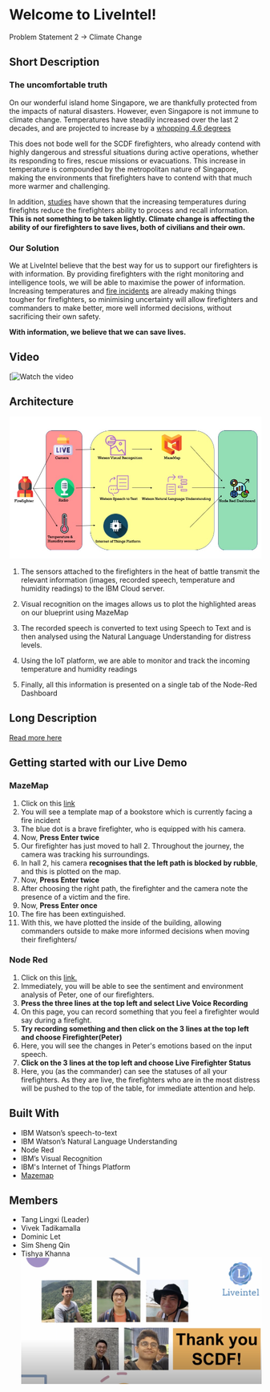 # Welcome to LiveIntel!
Problem Statement 2 -> Climate Change

## Short Description
### The uncomfortable truth
On our wonderful island home Singapore, we are thankfully protected from the impacts of natural disasters. However, even Singapore is not immune to climate change. Temperatures have steadily increased over the last 2 decades, and are projected to increase by a [whopping 4.6 degrees](https://www.nccs.gov.sg/singapores-climate-action/impact-of-climate-change-in-singapore/) 

 This does not bode well for the SCDF firefighters, who already contend with highly dangerous and stressful situations during active operations, whether its responding to fires, rescue missions or evacuations. This increase in temperature is compounded by the metropolitan nature of Singapore, making the environments that firefighters have to contend with that much more warmer and challenging. 

In addition, [studies](https://www.ncbi.nlm.nih.gov/pmc/articles/PMC5715452/) have shown that the increasing temperatures during firefights reduce the firefighters ability to process and recall information.  **This is not something to be taken lightly. Climate change is affecting the ability of our firefighters to save lives, both of civilians and their own.**

### Our Solution
We at LiveIntel believe that the best way for us to support our firefighters is with information. By providing firefighters with the right monitoring and intelligence tools, we will be able to maximise the power of information. Increasing temperatures and [fire incidents](https://www.scdf.gov.sg/docs/default-source/scdf-library/amb-fire-inspection-statistics/scdf-annual-statistics-2019.pdf) are already making things tougher for firefighters, so minimising uncertainty will allow firefighters and commanders to make better, more well informed decisions, without sacrificing their own safety. 

**With information, we believe that we can save lives.**


## Video

[![Watch the video](https://www.youtube.com/watch?v=J-8h2B29Piw&feature=youtu.be)

## Architecture 

![Architecture](https://github.com/tishyakhanna97/ibm_hack/blob/master/architecture/Slide1.jpeg)

 1. The sensors attached to the firefighters in the heat of battle transmit the relevant information (images, recorded speech, temperature and humidity readings) to the IBM Cloud server.
 
 2. Visual recognition on the images allows us to plot the highlighted areas on our blueprint using MazeMap
 3. The recorded speech is converted to text using Speech to Text and is then analysed using the Natural Language Understanding for distress levels. 
 4. Using the IoT platform, we are able to monitor and track the incoming temperature and humidity readings
 5. Finally, all this information is presented on a single tab of the Node-Red Dashboard



## Long Description
[Read more here](https://github.com/tishyakhanna97/ibm_hack/blob/master/long.md)


## Getting started with our Live Demo

### MazeMap
 1. Click on this [link](https://tishyakhanna97.github.io/ibm_hack/)
 2. You will see a template map of a bookstore which is currently facing a fire incident
 3. The blue dot is a brave firefighter, who is equipped with his camera. 
 4. Now, **Press Enter twice**
 5. Our firefighter has just moved to hall 2. Throughout the journey, the camera was tracking his surroundings.
 6. In hall 2, his camera **recognises that the left path is blocked by rubble**, and this is plotted on the map.
 7. Now, **Press Enter twice**
 8. After choosing the right path, the firefighter and the camera note the presence of a victim and the fire.
 9. Now, **Press Enter once**
 10. The fire has been extinguished.
 11. With this, we have plotted the inside of the building, allowing commanders outside to make more informed decisions when moving their firefighters/
 
### Node Red
 1. Click on this [link.](https://node-red-paqpj.mybluemix.net/ui/#!/1?socketid=voWzvcUAlTyvbrFgAAA4)
 2. Immediately, you will be able to see the sentiment and environment analysis of Peter, one of our firefighters.
 3. **Press the three lines at the top left and select Live Voice Recording**
 4. On this page, you can record something that you feel a firefighter would say during a firefight.
 5. **Try recording something and then click on the 3 lines at the top left and choose Firefighter(Peter)**
 6. Here, you will see the changes in Peter's emotions based on the input speech.
 7. **Click on the 3 lines at the top left and choose Live Firefighter Status**
 8. Here, you (as the commander) can see the statuses of all your firefighters. As they are live, the firefighters who are in the most distress will be pushed to the top of the table, for immediate attention and help.




## Built With

 - IBM Watson’s speech-to-text
 - IBM Watson’s Natural Language Understanding
 - Node Red
 - IBM’s Visual Recognition
 - IBM's Internet of Things Platform
 - [Mazemap](https://www.mazemap.com/)
 
 ## Members
 - Tang Lingxi (Leader) 
 - Vivek Tadikamalla
 - Dominic Let
 - Sim Sheng Qin
 - Tishya Khanna
 ![About us](https://github.com/tishyakhanna97/ibm_hack/blob/master/architecture/aboutus.png)

